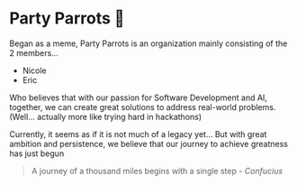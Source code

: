 # Party Parrots 🦜

Began as a meme, Party Parrots is an organization mainly consisting of the 2 members...
- Nicole
- Eric

Who believes that with our passion for Software Development and AI, together, we can create great solutions to address real-world problems. (Well... actually more like trying hard in hackathons)

Currently, it seems as if it is not much of a legacy yet... But with great ambition and persistence, we believe that our journey to achieve greatness has just begun

> A journey of a thousand miles begins with a single step - _Confucius_

